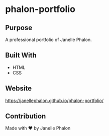 # phalon-portfolio

## Purpose
A professional portfolio of Janelle Phalon. 

## Built With
* HTML
* CSS

## Website
https://janellephalon.github.io/phalon-portfolio/

## Contribution
Made with ❤️ by Janelle Phalon